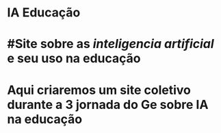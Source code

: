 # IA Educação #
# #Site sobre as *inteligencia artificial* e seu uso na educação ##
# Aqui criaremos um site coletivo durante  a 3 jornada do Ge sobre IA na educação ##
